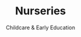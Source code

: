 ---
title: Nurseries
subtitle: Childcare &amp; Early Education
description: |
  Our four nurseries offer a welcoming, stimulating and caring environment for children from birth to five years old. Our childcare is affordable, and our nurseries are Ofsted-registered with all of them rated either good or outstanding.
introduction_title: Our nurseries support local families and promote early learning
introduction: |  
  Our hardworking staff are committed to delivering a personalised approach by working closely with families to get to know individual children and their needs.
introduction_photo: '/images/childcare-intro.jpg'
childname: nurseries
facts:
- figure: '210,000'
  description: We’ve provided over 210,000 hours of high quality childcare
- figure: '95%'
  description: We’ve ensured 95% of children leave our nurseries at their expected level of learning and development
- figure: '100%'
  description: We’ve achieved good or outstanding ratings from Ofsted in 100% of our nurseries
- figure: '44,440'
  description: We’ve changed over 44,440 nappies!
story: nurseries
---